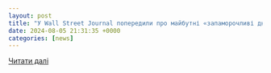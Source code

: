 ```yaml
---
layout: post
title: "У Wall Street Journal попередили про майбутні «запаморочливі дні» на фондовому ринку США"
date: 2024-08-05 21:31:35 +0000
categories: [news]
---
```


[Читати далі](https://www.ukr.net/news/details/world/106049758.html)
